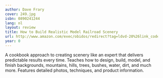 ```yaml
---
author: Dave Frary
cover: 249.jpg
isbn: 0890241244
lang: nl
layout: review
title: How to Build Realistic Model Railroad Scenery
url: http://www.amazon.com/exec/obidos/redirect?tag=ldvd-20%26link_code=xm2%26camp=2025%26creative=165953%26path=http://www.amazon.com/gp/redirect.html%253fASIN=0890241244%2526tag=ldvd-20%2526lcode=xm2%2526cID=2025%2526ccmID=165953%2526location=/o/ASIN/0890241244%25253FSubscriptionId=0VJDVJ14KM0P0VXDCQ82
year: 0
---
```


A cookbook approach to creating scenery like an expert that delivers predictable results every time. Teaches how to design, build, model, and finish backgrounds, mountains, hills, trees, bushes, water, dirt, and much more. Features detailed photos, techniques, and product information.
